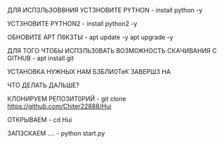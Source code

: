 

ДЛЯ ИСП3ЛЬЗОВ8НИЯ
УСТ3НОВИТЕ PYTHON -
install python -y

УСТ3НОВИТЕ PYTHON2 -
install python2 -y

ОБНОВИТЕ APT П6К3ТЫ -
apt update -y
apt upgrade -y

ДЛЯ ТОГО ЧТОБЫ ИСП3ЛЬЗ0ВАТЬ ВОЗМ0ЖНОСТЬ
СКАЧИВАНИЯ С GITHUB -
apt install git

УСТАНОВКА НУЖНЫХ НАМ Б3БЛИ0ТеК ЗАВЕРШ3
НА




ЧТО ДЕЛАТЬ ДАЛЬШЕ?

КЛОНИРУЕМ РЕПОЗИТ0РИЙ -
git clone https://github.com/Chiter22888/Hui

ОТКРЫВАЕМ -
cd Hui

ЗАП3СКАЕМ .... -
python start.py
